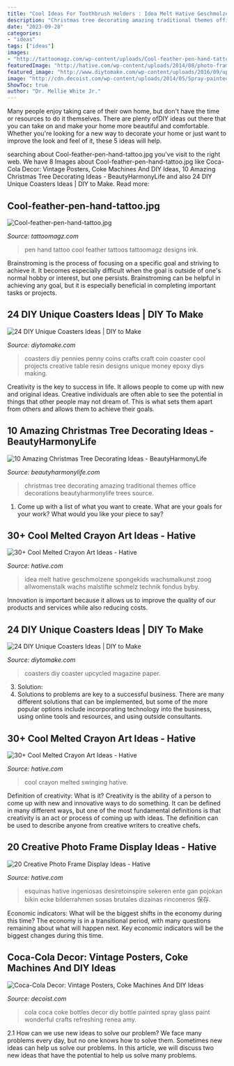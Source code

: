 ```yaml
---
title: "Cool Ideas For Toothbrush Holders : Idea Melt Hative Geschmolzene Spongekids Wachsmalkunst Zoog Allwomenstalk Wachs Malstifte Schmelz Technik Fondus Byby"
description: "Christmas tree decorating amazing traditional themes office decorations beautyharmonylife trees source"
date: "2023-09-28"
categories:
- "ideas"
tags: ["ideas"]
images:
- "http://tattoomagz.com/wp-content/uploads/Cool-feather-pen-hand-tattoo.jpg"
featuredImage: "http://hative.com/wp-content/uploads/2014/08/photo-frame-ideas/5-photo-frame-around-corner.jpg"
featured_image: "http://www.diytomake.com/wp-content/uploads/2016/09/upcycled-magazine-coasters.jpg"
image: "http://cdn.decoist.com/wp-content/uploads/2014/05/Spray-painted-Coke-bottles-is-a-wonderful-DIY-project-idea.jpg"
ShowToc: true
author: "Dr. Mellie White Jr."
---
```



Many people enjoy taking care of their own home, but don't have the time or resources to do it themselves. There are plenty ofDIY ideas out there that you can take on and make your home more beautiful and comfortable. Whether you're looking for a new way to decorate your home or just want to improve the look and feel of it, these 5 ideas will help.

	

		
searching about Cool-feather-pen-hand-tattoo.jpg you've visit to the right web. We have 8 Images about Cool-feather-pen-hand-tattoo.jpg like Coca-Cola Decor: Vintage Posters, Coke Machines And DIY Ideas, 10 Amazing Christmas Tree Decorating Ideas - BeautyHarmonyLife and also 24 DIY Unique Coasters Ideas | DIY to Make. Read more:
		
    
## Cool-feather-pen-hand-tattoo.jpg

<img loading=lazy src="http://tattoomagz.com/wp-content/uploads/Cool-feather-pen-hand-tattoo.jpg" onerror="this.onerror=null;this.src='https://tse3.mm.bing.net/th?id=OIP.aCt63OO_yKz1d1RwelXjLQHaIL&amp;pid=15.1';" alt="Cool-feather-pen-hand-tattoo.jpg">

_Source: tattoomagz.com_

>pen hand tattoo cool feather tattoos tattoomagz designs ink. 

	

Brainstroming is the process of focusing on a specific goal and striving to achieve it. It becomes especially difficult when the goal is outside of one's normal hobby or interest, but one persists. Brainstroming can be helpful in achieving any goal, but it is especially beneficial in completing important tasks or projects.

    
## 24 DIY Unique Coasters Ideas | DIY To Make

<img loading=lazy src="http://www.diytomake.com/wp-content/uploads/2016/09/diy-penny-coasters.jpg" onerror="this.onerror=null;this.src='https://tse2.mm.bing.net/th?id=OIP.PJBt5xHFfNxLHTLHgImqIgHaFS&amp;pid=15.1';" alt="24 DIY Unique Coasters Ideas | DIY to Make">

_Source: diytomake.com_

>coasters diy pennies penny coins crafts craft coin coaster cool projects creative table resin designs unique money epoxy diys making. 

	

Creativity is the key to success in life. It allows people to come up with new and original ideas. Creative individuals are often able to see the potential in things that other people may not dream of. This is what sets them apart from others and allows them to achieve their goals.

    
## 10 Amazing Christmas Tree Decorating Ideas - BeautyHarmonyLife

<img loading=lazy src="http://beautyharmonylife.com/wp-content/uploads/2013/11/traditional-.jpg" onerror="this.onerror=null;this.src='https://tse1.mm.bing.net/th?id=OIP.UJEixgty-ME6V9j55zSqYgAAAA&amp;pid=15.1';" alt="10 Amazing Christmas Tree Decorating Ideas - BeautyHarmonyLife">

_Source: beautyharmonylife.com_

>christmas tree decorating amazing traditional themes office decorations beautyharmonylife trees source. 

	

1. Come up with a list of what you want to create. What are your goals for your work? What would you like your piece to say? 

    
## 30+ Cool Melted Crayon Art Ideas - Hative

<img loading=lazy src="http://hative.com/wp-content/uploads/2014/04/melted-crayon-art/13-love-in-rain.jpg" onerror="this.onerror=null;this.src='https://tse4.mm.bing.net/th?id=OIP.4u2mf1Mcwn6edmzJLByh0wHaJ6&amp;pid=15.1';" alt="30+ Cool Melted Crayon Art Ideas - Hative">

_Source: hative.com_

>idea melt hative geschmolzene spongekids wachsmalkunst zoog allwomenstalk wachs malstifte schmelz technik fondus byby. 

	

Innovation is important because it allows us to improve the quality of our products and services while also reducing costs.

    
## 24 DIY Unique Coasters Ideas | DIY To Make

<img loading=lazy src="http://www.diytomake.com/wp-content/uploads/2016/09/upcycled-magazine-coasters.jpg" onerror="this.onerror=null;this.src='https://tse4.mm.bing.net/th?id=OIP.9e_7zC_qJOUsR9d0jLmEygHaKv&amp;pid=15.1';" alt="24 DIY Unique Coasters Ideas | DIY to Make">

_Source: diytomake.com_

>coasters diy coaster upcycled magazine paper. 

	

3. Solution:
3. Solutions to problems are key to a successful business. There are many different solutions that can be implemented, but some of the more popular options include incorporating technology into the business, using online tools and resources, and using outside consultants.

    
## 30+ Cool Melted Crayon Art Ideas - Hative

<img loading=lazy src="https://hative.com/wp-content/uploads/2014/04/melted-crayon-art/16-girl-swinging.jpg" onerror="this.onerror=null;this.src='https://tse4.mm.bing.net/th?id=OIP.mtToqc8gxJVeDjf_11pDoAHaJ4&amp;pid=15.1';" alt="30+ Cool Melted Crayon Art Ideas - Hative">

_Source: hative.com_

>cool crayon melted swinging hative. 

	

Definition of creativity: What is it?
Creativity is the ability of a person to come up with new and innovative ways to do something. It can be defined in many different ways, but one of the most fundamental definitions is that creativity is an act or process of coming up with ideas. The definition can be used to describe anyone from creative writers to creative chefs.

    
## 20 Creative Photo Frame Display Ideas - Hative

<img loading=lazy src="http://hative.com/wp-content/uploads/2014/08/photo-frame-ideas/5-photo-frame-around-corner.jpg" onerror="this.onerror=null;this.src='https://tse1.mm.bing.net/th?id=OIP.r4PggnZlnCafjFdPvt4uuQHaLc&amp;pid=15.1';" alt="20 Creative Photo Frame Display Ideas - Hative">

_Source: hative.com_

>esquinas hative ingeniosas desiretoinspire sekeren ente gan pojokan bikin ecke bilderrahmen sosas brutales dizainas rinconeros 保存. 

	

Economic indicators: What will be the biggest shifts in the economy during this time?
The economy is in a transitional period, with many questions remaining about what will happen next. Key economic indicators will be the biggest changes during this time.

    
## Coca-Cola Decor: Vintage Posters, Coke Machines And DIY Ideas

<img loading=lazy src="http://cdn.decoist.com/wp-content/uploads/2014/05/Spray-painted-Coke-bottles-is-a-wonderful-DIY-project-idea.jpg" onerror="this.onerror=null;this.src='https://tse2.mm.bing.net/th?id=OIP.xbCmGuW4dyDkhmtB34i0IgHaKW&amp;pid=15.1';" alt="Coca-Cola Decor: Vintage Posters, Coke Machines And DIY Ideas">

_Source: decoist.com_

>cola coca coke bottles decor diy bottle painted spray glass paint wonderful crafts refreshing renea amy. 

	

2.1 How can we use new ideas to solve our problem?
We face many problems every day, but no one knows how to solve them. Sometimes new ideas can help us solve our problems. In this article, we will discuss two new ideas that have the potential to help us solve many problems.

